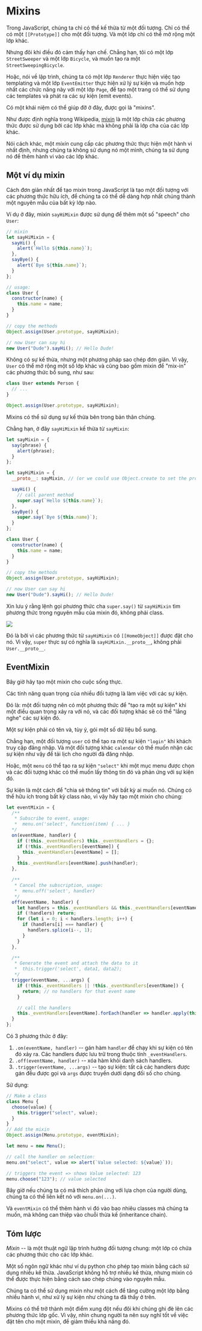 # Mixins

Trong JavaScript, chúng ta chỉ có thể kế thừa từ một đối tượng. Chỉ có thể có một `[[Prototype]]` cho một đối tượng. Và một lớp chỉ có thể mở rộng một lớp khác.

Nhưng đôi khi điều đó cảm thấy hạn chế. Chẳng hạn, tôi có một lớp `StreetSweeper` và một lớp `Bicycle`, và muốn tạo ra một `StreetSweepingBicycle`.

Hoặc, nói về lập trình, chúng ta có một lớp `Renderer` thực hiện việc tạo templating và một lớp `EventEmitter` thực hiện xử lý sự kiện và muốn hợp nhất các chức năng này với một lớp `Page`, để tạo một trang có thể sử dụng các templates và phát ra các sự kiện (emit events).

Có một khái niệm có thể giúp đỡ ở đây, được gọi là "mixins".

Như được định nghĩa trong Wikipedia, [mixin](https://en.wikipedia.org/wiki/Mixin) là một lớp chứa các phương thức được sử dụng bởi các lớp khác mà không phải là lớp cha của các lớp khác.

Nói cách khác, một *mixin* cung cấp các phương thức thực hiện một hành vi nhất định, nhưng chúng ta không sử dụng nó một mình, chúng ta sử dụng nó để thêm hành vi vào các lớp khác.

## Một ví dụ mixin

Cách đơn giản nhất để tạo mixin trong JavaScript là tạo một đối tượng với các phương thức hữu ích, để chúng ta có thể dễ dàng hợp nhất chúng thành một nguyên mẫu của bất kỳ lớp nào.

Ví dụ ở đây, mixin `sayHiMixin` được sử dụng để thêm một số "speech" cho `User`:

```js
// mixin
let sayHiMixin = {
  sayHi() {
    alert(`Hello ${this.name}`);
  },
  sayBye() {
    alert(`Bye ${this.name}`);
  }
};

// usage:
class User {
  constructor(name) {
    this.name = name;
  }
}

// copy the methods
Object.assign(User.prototype, sayHiMixin);

// now User can say hi
new User("Dude").sayHi(); // Hello Dude!
```

Không có sự kế thừa, nhưng một phương pháp sao chép đơn giản. Vì vậy, `User` có thể mở rộng một số lớp khác và cũng bao gồm mixin để "mix-in" các phương thức bổ sung, như sau:

```js
class User extends Person {
  // ...
}

Object.assign(User.prototype, sayHiMixin);
```

Mixins có thể sử dụng sự kế thừa bên trong bản thân chúng.

Chẳng hạn, ở đây `sayHiMixin` kế thừa từ `sayMixin`:

```js
let sayMixin = {
  say(phrase) {
    alert(phrase);
  }
};

let sayHiMixin = {
  __proto__: sayMixin, // (or we could use Object.create to set the prototype here)

  sayHi() {
    // call parent method
    super.say(`Hello ${this.name}`);
  },
  sayBye() {
    super.say(`Bye ${this.name}`);
  }
};

class User {
  constructor(name) {
    this.name = name;
  }
}

// copy the methods
Object.assign(User.prototype, sayHiMixin);

// now User can say hi
new User("Dude").sayHi(); // Hello Dude!
```

Xin lưu ý rằng lệnh gọi phương thức cha `super.say()` từ `sayHiMixin` tìm phương thức trong nguyên mẫu của mixin đó, không phải class.

![](mixin-inheritance.png)

Đó là bởi vì các phương thức từ `sayHiMixin` có `[[HomeObject]]` được đặt cho nó. Vì vậy, `super` thực sự có nghĩa là `sayHiMixin.__proto__`, không phải `User.__proto__`.

## EventMixin

Bây giờ hãy tạo một mixin cho cuộc sống thực.

Các tính năng quan trọng của nhiều đối tượng là làm việc với các sự kiện.

Đó là: một đối tượng nên có một phương thức để "tạo ra một sự kiện" khi một điều quan trọng xảy ra với nó, và các đối tượng khác sẽ có thể "lắng nghe" các sự kiện đó.

Một sự kiện phải có tên và, tùy ý, gói một số dữ liệu bổ sung.

Chẳng hạn, một đối tượng `user` có thể tạo ra một sự kiện `"login"` khi khách truy cập đăng nhập. Và một đối tượng khác `calendar` có thể muốn nhận các sự kiện như vậy để tải lịch cho người đã đăng nhập.

Hoặc, một `menu` có thể tạo ra sự kiện `"select"` khi một mục menu được chọn và các đối tượng khác có thể muốn lấy thông tin đó và phản ứng với sự kiện đó.

Sự kiện là một cách để "chia sẻ thông tin" với bất kỳ ai muốn nó. Chúng có thể hữu ích trong bất kỳ class nào, vì vậy hãy tạo một mixin cho chúng:

```js
let eventMixin = {
  /**
   * Subscribe to event, usage:
   *  menu.on('select', function(item) { ... }
  */
  on(eventName, handler) {
    if (!this._eventHandlers) this._eventHandlers = {};
    if (!this._eventHandlers[eventName]) {
      this._eventHandlers[eventName] = [];
    }
    this._eventHandlers[eventName].push(handler);
  },

  /**
   * Cancel the subscription, usage:
   *  menu.off('select', handler)
   */
  off(eventName, handler) {
    let handlers = this._eventHandlers && this._eventHandlers[eventName];
    if (!handlers) return;
    for (let i = 0; i < handlers.length; i++) {
      if (handlers[i] === handler) {
        handlers.splice(i--, 1);
      }
    }
  },

  /**
   * Generate the event and attach the data to it
   *  this.trigger('select', data1, data2);
   */
  trigger(eventName, ...args) {
    if (!this._eventHandlers || !this._eventHandlers[eventName]) {
      return; // no handlers for that event name
    }

    // call the handlers
    this._eventHandlers[eventName].forEach(handler => handler.apply(this, args));
  }
};
```

Có 3 phương thức ở đây:

1. `.on(eventName, handler)` -- gán hàm `handler` để chạy khi sự kiện có tên đó xảy ra. Các handlers được lưu trữ trong thuộc tính `_eventHandlers`.
2. `.off(eventName, handler)` -- xóa hàm khỏi danh sách handlers.
3. `.trigger(eventName, ...args)` -- tạo sự kiện: tất cả các handlers được gán đều được gọi và `args` được truyền dưới dạng đối số cho chúng.

Sử dụng:

```js
// Make a class
class Menu {
  choose(value) {
    this.trigger("select", value);
  }
}
// Add the mixin
Object.assign(Menu.prototype, eventMixin);

let menu = new Menu();

// call the handler on selection:
menu.on("select", value => alert(`Value selected: ${value}`));

// triggers the event => shows Value selected: 123
menu.choose("123"); // value selected
```

Bây giờ nếu chúng ta có mã thích phản ứng với lựa chọn của người dùng, chúng ta có thể liên kết nó với `menu.on(...)`.

Và `eventMixin` có thể thêm hành vi đó vào bao nhiêu classes mà chúng ta muốn, mà không can thiệp vào chuỗi thừa kế (inheritance chain).

## Tóm lược

*Mixin* -- là một thuật ngữ lập trình hướng đối tượng chung: một lớp có chứa các phương thức cho các lớp khác.

Một số ngôn ngữ khác như ví dụ python cho phép tạo mixin bằng cách sử dụng nhiều kế thừa. JavaScript không hỗ trợ nhiều kế thừa, nhưng mixin có thể được thực hiện bằng cách sao chép chúng vào nguyên mẫu.

Chúng ta có thể sử dụng mixin như một cách để tăng cường một lớp bằng nhiều hành vi, như xử lý sự kiện như chúng ta đã thấy ở trên.

Mixins có thể trở thành một điểm xung đột nếu đôi khi chúng ghi đè lên các phương thức lớp gốc. Vì vậy, nhìn chung người ta nên suy nghĩ tốt về việc đặt tên cho một mixin, để giảm thiểu khả năng đó.
